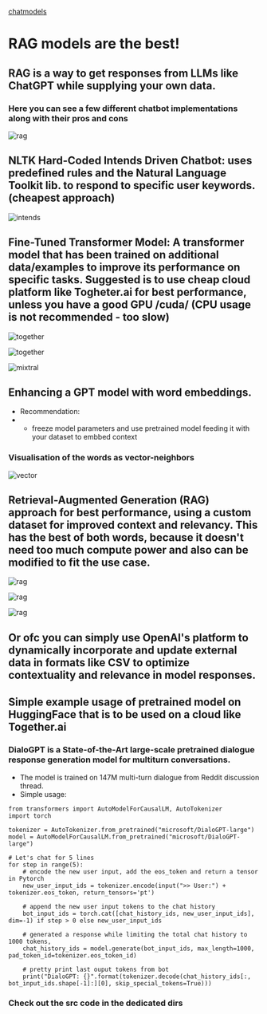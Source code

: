 [chatmodels](chatmodels.png)

# RAG models are the best!
## RAG is a way to get responses from LLMs like ChatGPT while supplying your own data.
### Here you can see a few different chatbot implementations along with their pros and cons

![rag](rag.png)

## NLTK Hard-Coded Intends Driven Chatbot: uses predefined rules and the Natural Language Toolkit lib. to respond to specific user keywords. (cheapest approach)

![intends](chatbotIntends.png)

## Fine-Tuned Transformer Model: A transformer model that has been trained on additional data/examples to improve its performance on specific tasks. Suggested is to use cheap cloud platform like Togheter.ai for best performance, unless you have a good GPU /cuda/ (CPU usage is not recommended - too slow)

![together](together.png)

![together](together1.png)

![mixtral](Mixtral.png)

## Enhancing a GPT model with word embeddings.
- Recommendation:
- - freeze model parameters and use pretrained model feeding it with your dataset to embbed context

### Visualisation of the words as vector-neighbors

![vector](vector_words.png)

## Retrieval-Augmented Generation (RAG) approach for best performance, using a custom dataset for improved context and relevancy. This has the best of both words, because it doesn't need too much compute power and also can be modified to fit the use case.

![rag](rag1.png)

![rag](rag2.png)

![rag](rag3.png)

## Or ofc you can simply use OpenAI's platform to dynamically incorporate and update external data in formats like CSV to optimize contextuality and relevance in model responses.

## Simple example usage of pretrained model on HuggingFace that is to be used on a cloud like Together.ai
### DialoGPT is a State-of-the-Art large-scale pretrained dialogue response generation model for multiturn conversations.
- The model is trained on 147M multi-turn dialogue from Reddit discussion thread.
- Simple usage:
```
from transformers import AutoModelForCausalLM, AutoTokenizer
import torch

tokenizer = AutoTokenizer.from_pretrained("microsoft/DialoGPT-large")
model = AutoModelForCausalLM.from_pretrained("microsoft/DialoGPT-large")

# Let's chat for 5 lines
for step in range(5):
    # encode the new user input, add the eos_token and return a tensor in Pytorch
    new_user_input_ids = tokenizer.encode(input(">> User:") + tokenizer.eos_token, return_tensors='pt')

    # append the new user input tokens to the chat history
    bot_input_ids = torch.cat([chat_history_ids, new_user_input_ids], dim=-1) if step > 0 else new_user_input_ids

    # generated a response while limiting the total chat history to 1000 tokens, 
    chat_history_ids = model.generate(bot_input_ids, max_length=1000, pad_token_id=tokenizer.eos_token_id)

    # pretty print last ouput tokens from bot
    print("DialoGPT: {}".format(tokenizer.decode(chat_history_ids[:, bot_input_ids.shape[-1]:][0], skip_special_tokens=True)))
```

### Check out the src code in the dedicated dirs